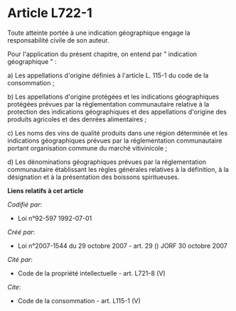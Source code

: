 # Article L722-1

Toute atteinte portée à une indication géographique engage la responsabilité civile de son auteur. 

Pour l'application du présent chapitre, on entend par " indication géographique " : 

a) Les appellations d'origine définies à l'article L. 115-1 du code de la consommation ; 

b) Les appellations d'origine protégées et les indications géographiques protégées prévues par la réglementation
communautaire relative à la protection des indications géographiques et des appellations d'origine des produits agricoles et
des denrées alimentaires ; 

c) Les noms des vins de qualité produits dans une région déterminée et les indications géographiques prévues par la
réglementation communautaire portant organisation commune du marché vitivinicole ; 

d) Les dénominations géographiques prévues par la réglementation communautaire établissant les règles générales relatives à
la définition, à la désignation et à la présentation des boissons spiritueuses.

**Liens relatifs à cet article**

_Codifié par_:

  - Loi n°92-597 1992-07-01

_Créé par_:

  - Loi n°2007-1544 du 29 octobre 2007 - art. 29 () JORF 30 octobre 2007

_Cité par_:

  - Code de la propriété intellectuelle - art. L721-8 (V)

_Cite_:

  - Code de la consommation - art. L115-1 (V)
